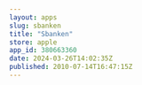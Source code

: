 ```yaml
---
layout: apps
slug: sbanken
title: "Sbanken"
store: apple
app_id: 380663360
date: 2024-03-26T14:02:35Z
published: 2010-07-14T16:47:15Z
---
```

